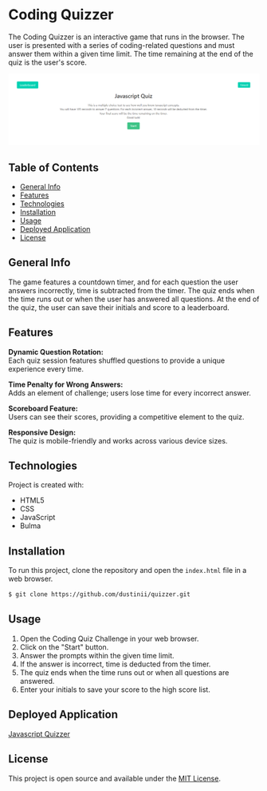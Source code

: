 # Coding Quizzer

The Coding Quizzer is an interactive game that runs in the browser. The user is presented with a series of coding-related questions and must answer them within a given time limit. The time remaining at the end of the quiz is the user's score.

![Screenshot of App](./assets/screenshot/ss.png)

## Table of Contents

- [General Info](#general-info)
- [Features](#features)
- [Technologies](#technologies)
- [Installation](#installation)
- [Usage](#usage)
- [Deployed Application](#deployed-application)
- [License](#license)

## General Info

The game features a countdown timer, and for each question the user answers incorrectly, time is subtracted from the timer. The quiz ends when the time runs out or when the user has answered all questions. At the end of the quiz, the user can save their initials and score to a leaderboard.

## Features

**Dynamic Question Rotation:**  
   Each quiz session features shuffled questions to provide a unique experience every time.

**Time Penalty for Wrong Answers:**  
   Adds an element of challenge; users lose time for every incorrect answer.

**Scoreboard Feature:**  
   Users can see their scores, providing a competitive element to the quiz. 

**Responsive Design:**  
   The quiz is mobile-friendly and works across various device sizes.

## Technologies

Project is created with:
* HTML5
* CSS
* JavaScript
* Bulma

## Installation

To run this project, clone the repository and open the `index.html` file in a web browser.

```bash
$ git clone https://github.com/dustinii/quizzer.git
```

## Usage 

1. Open the Coding Quiz Challenge in your web browser.
2. Click on the "Start" button.
3. Answer the prompts within the given time limit.
4. If the answer is incorrect, time is deducted from the timer.
5. The quiz ends when the time runs out or when all questions are answered.
6. Enter your initials to save your score to the high score list.

## Deployed Application
[Javascript Quizzer](https://dustinii.github.io/quizzer/)

## License

This project is open source and available under the [MIT License](LICENSE).
